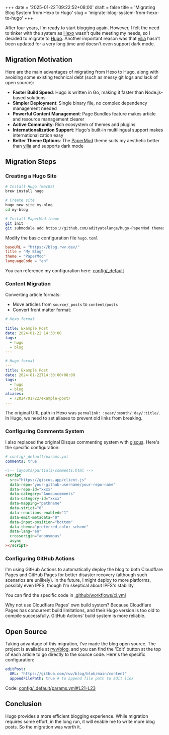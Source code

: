 +++
date = '2025-01-22T09:22:52+08:00'
draft = false
title = 'Migrating Blog System from Hexo to Hugo'
slug = 'migrate-blog-system-from-hexo-to-hugo'
+++

After four years, I'm ready to start blogging again. However, I felt the need to tinker with the system as [Hexo](https://hexo.io/) wasn't quite meeting my needs, so I decided to migrate to [Hugo](https://gohugo.io/). Another important reason was that [yilia](https://github.com/litten/hexo-theme-yilia) hasn't been updated for a very long time and doesn't even support dark mode.

## Migration Motivation

Here are the main advantages of migrating from Hexo to Hugo, along with avoiding some existing technical debt (such as messy git logs and lack of open source):

- **Faster Build Speed**: Hugo is written in Go, making it faster than Node.js-based solutions
- **Simpler Deployment**: Single binary file, no complex dependency management needed
- **Powerful Content Management**: Page Bundles feature makes article and resource management clearer
- **Active Community**: Rich ecosystem of themes and plugins
- **Internationalization Support**: Hugo's built-in multilingual support makes internationalization easy
- **Better Theme Options**: The [PaperMod](https://github.com/adityatelange/hugo-PaperMod) theme suits my aesthetic better than [yilia](https://github.com/litten/hexo-theme-yilia) and supports dark mode

## Migration Steps

### Creating a Hugo Site

```bash
# Install Hugo (macOS)
brew install hugo

# Create site
hugo new site my-blog
cd my-blog

# Install PaperMod theme
git init
git submodule add https://github.com/adityatelange/hugo-PaperMod themes/PaperMod
```

Modify the basic configuration file `hugo.toml`

```toml
baseURL = "https://blog.rwv.dev/"
title = "My Blog"
theme = "PaperMod"
languageCode = "en"
```

You can reference my configuration here: [config/\_default](https://github.com/rwv/blog/tree/ace7392bbad25d48d124b779dfe084c4d60ff8f8/config/_default)

### Content Migration

Converting article formats:

- Move articles from `source/_posts` to `content/posts`
- Convert front matter format:

```yaml
# Hexo format
---
title: Example Post
date: 2024-01-22 14:30:00
tags:
  - hugo
  - blog
---
```

```yaml
# Hugo format
---
title: Example Post
date: 2024-01-22T14:30:00+08:00
tags:
  - hugo
  - blog
aliases:
  - /2024/01/22/example-post/
---
```

The original URL path in Hexo was `permalink: :year/:month/:day/:title/`. In Hugo, we need to set aliases to prevent old links from breaking.

### Configuring Comments System

I also replaced the original Disqus commenting system with [giscus](https://giscus.app/). Here's the specific configuration:

```yaml
# config/_default/params.yml
comments: true
```

```html
<!-- layouts/partials/comments.html -->
<script
  src="https://giscus.app/client.js"
  data-repo="your-github-username/your-repo-name"
  data-repo-id="xxxx"
  data-category="Announcements"
  data-category-id="xxxx"
  data-mapping="pathname"
  data-strict="0"
  data-reactions-enabled="1"
  data-emit-metadata="0"
  data-input-position="bottom"
  data-theme="preferred_color_scheme"
  data-lang="en"
  crossorigin="anonymous"
  async
></script>
```

### Configuring GitHub Actions

I'm using GitHub Actions to automatically deploy the blog to both Cloudflare Pages and GitHub Pages for better disaster recovery (although such scenarios are unlikely). In the future, I might deploy to more platforms, possibly even IPFS, though I'm skeptical about IPFS's stability.

You can find the specific code in [.github/workflows/ci.yml](https://github.com/rwv/blog/blob/92193c6f296febeaa402d69097126b30d61cff7d/.github/workflows/ci.yml)

Why not use Cloudflare Pages' own build system? Because Cloudflare Pages has concurrent build limitations, and their Hugo version is too old to compile successfully. GitHub Actions' build system is more reliable.

## Open Source

Taking advantage of this migration, I've made the blog open source. The project is available at [rwv/blog](https://github.com/rwv/blog), and you can find the 'Edit' button at the top of each article to go directly to the source code. Here's the specific configuration:

```yaml
editPost:
  URL: "https://github.com/rwv/blog/blob/main/content"
  appendFilePath: true # to append file path to Edit link
```

Code: [config/\_default/params.yml#L21-L23](https://github.com/rwv/blog/blob/ace7392bbad25d48d124b779dfe084c4d60ff8f8/config/_default/params.yml#L21-L23)

## Conclusion

Hugo provides a more efficient blogging experience. While migration requires some effort, in the long run, it will enable me to write more blog posts. So the migration was worth it.
